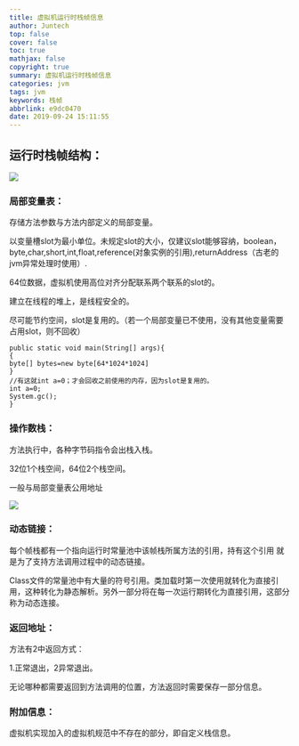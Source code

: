 ```yaml
---
title: 虚拟机运行时栈帧信息
author: Juntech
top: false
cover: false
toc: true
mathjax: false
copyright: true
summary: 虚拟机运行时栈帧信息
categories: jvm
tags: jvm
keywords: 栈帧
abbrlink: e9dc0470
date: 2019-09-24 15:11:55
---
```


## 运行时栈帧结构：

![](http://img.vim-cn.com/74/dee3a65361aeccb03e50833f6bb46b6179a326.png)

### 局部变量表：

存储方法参数与方法内部定义的局部变量。

 以变量槽slot为最小单位。未规定slot的大小，仅建议slot能够容纳，boolean，byte,char,short,int,float,reference\(对象实例的引用\),returnAddress（古老的jvm异常处理时使用）.

 64位数据，虚拟机使用高位对齐分配联系两个联系的slot的。

 建立在线程的堆上，是线程安全的。

 尽可能节约空间，slot是复用的。（若一个局部变量已不使用，没有其他变量需要占用slot，则不回收）

```
public static void main(String[] args){
{
byte[] bytes=new byte[64*1024*1024]
}
//有这就int a=0；才会回收之前使用的内存，因为slot是复用的。
int a=0;
System.gc();
}
```

### 操作数栈：

方法执行中，各种字节码指令会出栈入栈。

32位1个栈空间，64位2个栈空间。

一般与局部变量表公用地址

![](http://img.vim-cn.com/0f/1bbf366972a9d612fd42076c6a7b228a9f63d1.png)

### 动态链接：

每个帧栈都有一个指向运行时常量池中该帧栈所属方法的引用，持有这个引用 就是为了支持方法调用过程中的动态链接。

Class文件的常量池中有大量的符号引用。类加载时第一次使用就转化为直接引用，这种转化为静态解析。另外一部分将在每一次运行期转化为直接引用，这部分称为动态连接。

### 返回地址：

方法有2中返回方式：

1.正常退出，2异常退出。

无论哪种都需要返回到方法调用的位置，方法返回时需要保存一部分信息。

### 附加信息：

虚拟机实现加入的虚拟机规范中不存在的部分，即自定义栈信息。


